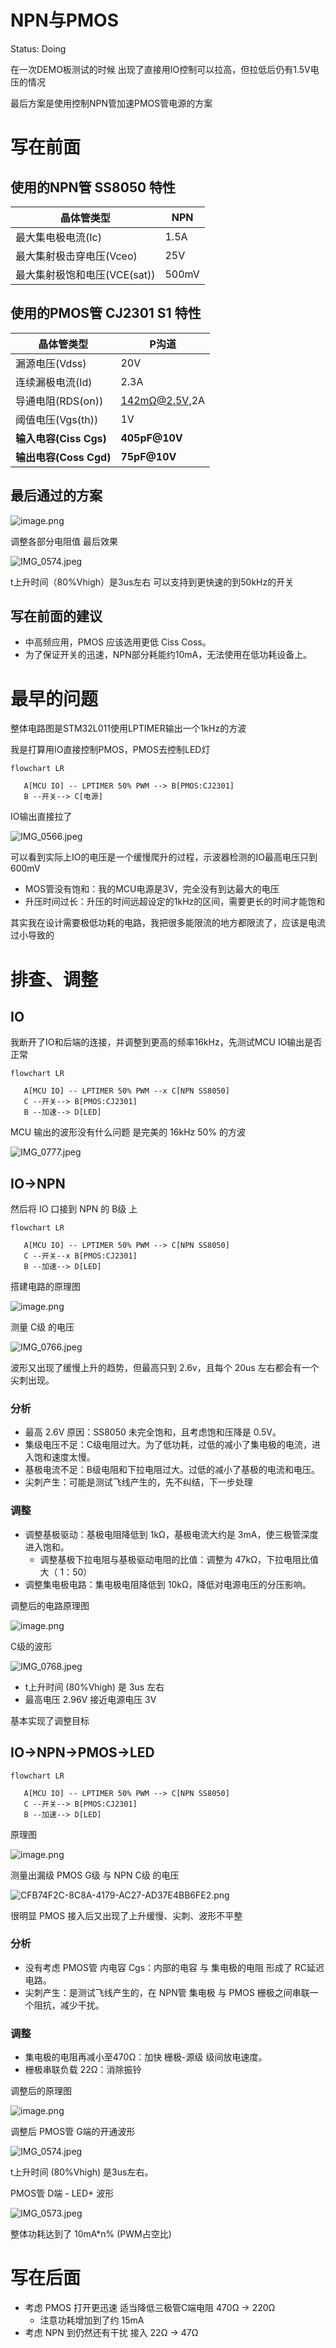 # NPN与PMOS

Status: Doing

在一次DEMO板测试的时候 出现了直接用IO控制可以拉高，但拉低后仍有1.5V电压的情况

最后方案是使用控制NPN管加速PMOS管电源的方案

# 写在前面

## 使用的NPN管 SS8050 特性

| 晶体管类型 | NPN |
| --- | --- |
| 最大集电极电流(Ic) | 1.5A |
| 最大集射极击穿电压(Vceo) | 25V |
| 最大集射极饱和电压(VCE(sat)) | 500mV |

## 使用的PMOS管 CJ2301 S1 特性

| 晶体管类型 | P沟道 |
| --- | --- |
| 漏源电压(Vdss) | 20V |
| 连续漏极电流(Id) | 2.3A |
| 导通电阻(RDS(on)) | 142mΩ@2.5V,2A |
| 阈值电压(Vgs(th)) | 1V |
| **输入电容(Ciss Cgs)** | **405pF@10V** |
| **输出电容(Coss Cgd)** | **75pF@10V** |

## 最后通过的方案

![image.png](image.png)

调整各部分电阻值 最后效果

![IMG_0574.jpeg](IMG_0574.jpeg)

t上升时间（80%Vhigh）是3us左右 可以支持到更快速的到50kHz的开关

## 写在前面的建议

- 中高频应用，PMOS 应该选用更低 Ciss Coss。
- 为了保证开关的迅速，NPN部分耗能约10mA，无法使用在低功耗设备上。

# 最早的问题

整体电路图是STM32L011使用LPTIMER输出一个1kHz的方波

我是打算用IO直接控制PMOS，PMOS去控制LED灯

```mermaid
flowchart LR

   A[MCU IO] -- LPTIMER 50% PWM --> B[PMOS:CJ2301]
   B --开关--> C[电源]
```

IO输出直接拉了

![IMG_0566.jpeg](IMG_0566.jpeg)

可以看到实际上IO的电压是一个缓慢爬升的过程，示波器检测的IO最高电压只到600mV

- MOS管没有饱和：我的MCU电源是3V，完全没有到达最大的电压
- 升压时间过长：升压的时间远超设定的1kHz的区间，需要更长的时间才能饱和

其实我在设计需要极低功耗的电路，我把很多能限流的地方都限流了，应该是电流过小导致的

# 排查、调整

## IO

我断开了IO和后端的连接，并调整到更高的频率16kHz，先测试MCU IO输出是否正常

```mermaid
flowchart LR

   A[MCU IO] -- LPTIMER 50% PWM --x C[NPN SS8050]
   C --开关--> B[PMOS:CJ2301]
   B --加速--> D[LED]
```

MCU 输出的波形没有什么问题 是完美的 16kHz 50% 的方波

![IMG_0777.jpeg](a293bbd9-df43-4f97-94f9-f2d4e7bc0a09.png)

## IO→NPN

然后将 IO 口接到 NPN 的 B级 上

```mermaid
flowchart LR

   A[MCU IO] -- LPTIMER 50% PWM --> C[NPN SS8050]
   C --开关--x B[PMOS:CJ2301]
   B --加速--> D[LED]
```

搭建电路的原理图

![image.png](image%201.png)

测量 C级 的电压

![IMG_0766.jpeg](IMG_0766.jpeg)

波形又出现了缓慢上升的趋势，但最高只到 2.6v，且每个 20us 左右都会有一个尖刺出现。

### 分析

- 最高 2.6V 原因：SS8050 未完全饱和，且考虑饱和压降是 0.5V。
- 集级电压不足：C级电阻过大。为了低功耗，过低的减小了集电极的电流，进入饱和速度太慢。
- 基极电流不足：B级电阻和下拉电阻过大。过低的减小了基极的电流和电压。
- 尖刺产生：可能是测试飞线产生的，先不纠结，下一步处理

### 调整

- 调整基极驱动：基极电阻降低到 1kΩ，基极电流大约是 3mA，使三极管深度进入饱和。
    - 调整基极下拉电阻与基极驱动电阻的比值：调整为 47kΩ，下拉电阻比值大（ 1：50）
- 调整集电极电路：集电极电阻降低到 10kΩ，降低对电源电压的分压影响。

调整后的电路原理图

![image.png](image%202.png)

C级的波形

![IMG_0768.jpeg](IMG_0768.jpeg)

- t上升时间 (80%Vhigh) 是 3us 左右
- 最高电压 2.96V 接近电源电压 3V

基本实现了调整目标

## IO→NPN→PMOS→LED

```mermaid
flowchart LR

   A[MCU IO] -- LPTIMER 50% PWM --> C[NPN SS8050]
   C --开关--> B[PMOS:CJ2301]
   B --加速--> D[LED]
```

原理图

![image.png](image%203.png)

测量出漏级 PMOS G级 与 NPN C级 的电压

![CFB74F2C-8C8A-4179-AC27-AD37E4BB6FE2.png](0ab1de62-2db5-44db-aa69-14b55da443d6.png)

很明显 PMOS 接入后又出现了上升缓慢、尖刺、波形不平整

### 分析

- 没有考虑 PMOS管 内电容 Cgs：内部的电容 与 集电极的电阻 形成了 RC延迟电路。
- 尖刺产生：是测试飞线产生的，在 NPN管 集电极 与 PMOS 栅极之间串联一个阻抗，减少干扰。

### 调整

- 集电极的电阻再减小至470Ω：加快 栅极-源级 级间放电速度。
- 栅极串联负载 22Ω：消除振铃

调整后的原理图

![image.png](image%204.png)

调整后 PMOS管 G端的开通波形

![IMG_0574.jpeg](IMG_0574%201.jpeg)

t上升时间 (80%Vhigh) 是3us左右。

PMOS管 D端 - LED+ 波形

![IMG_0573.jpeg](IMG_0573.jpeg)

整体功耗达到了 10mA*n% (PWM占空比) 

# 写在后面

- 考虑 PMOS 打开更迅速 适当降低三极管C端电阻 470Ω → 220Ω
    - 注意功耗增加到了约 15mA
- 考虑 NPN 到仍然还有干扰 接入 22Ω → 47Ω